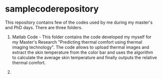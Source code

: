 # samplecoderepository
This repository contains few of the codes used by me during my master's and PhD days.
There are three folders.
 1. Matlab Code - This folder contains the code developed my myself for my Master's Research "Predicting thermal comfort using thermal imaging technology". The code allows to upload thermal images and extract the skin temperature from the color bar and uses the algorithm to calculate the average skin temperature and finally outputs the relative thermal comfort.
 
 2. 
